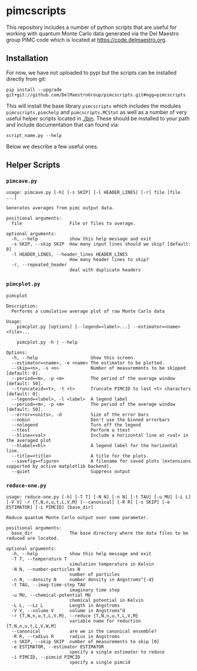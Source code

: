 # pimcscripts

This repository includes a number of python scripts that are useful for working
with quantum Monte Carlo data generated via the Del Maestro group PIMC code
which is located at https://code.delmaestro.org. 

## Installation
For now, we have not uploaded to pypi but the scripts can be installed directly
from git:

    pip install --upgrade git+git://github.com/DelMaestroGroup/pimcscripts.git#egg=pimcscripts

This will install the base library `pimcscripts` which includes the modules
`pimcscripts.pimchelp` and `pimcscripts.MCStat` as well as a number of very
useful helper scripts located in [./bin](https://github.com/DelMaestroGroup/pimcscripts/tree/main/pimcscripts/bin). These should be installed to your path and include documentation that can found via:

    script_name.py --help

Below we describe a few useful ones.

## Helper Scripts

### `pimcave.py`

    usage: pimcave.py [-h] [-s SKIP] [-l HEADER_LINES] [-r] file [file ...]

    Generates averages from pimc output data.

    positional arguments:
      file                  File or files to average.

    optional arguments:
      -h, --help            show this help message and exit
      -s SKIP, --skip SKIP  How many input lines should we skip? [default: 0]
      -l HEADER_LINES, --header_lines HEADER_LINES
                            How many header lines to skip?
      -r, --repeated_header
                            deal with duplicate headers

### `pimcplot.py`

    pimcplot

    Description:
      Performs a cumulative average plot of raw Monte Carlo data

    Usage:
        pimcplot.py [options] [--legend=<label>...] --estimator=<name> <file>...

        pimcplot.py -h | --help

    Options:
      -h, --help                    Show this screen.
      --estimator=<name>, -e <name> The estimator to be plotted.
      --skip=<n>, -s <n>            Number of measurements to be skipped [default: 0].
      --period=<m>, -p <m>          The period of the average window [default: 50].
      --truncateid=<t>, -t <t>      Truncate PIMCID to last <t> characters [default: 0].
      --legend=<label>, -l <label>  A legend label
      --period=<m>, -p <m>          The period of the average window [default: 50].
      --error=<units>, -d           Size of the error bars
      --nobin                       Don't use the binned errorbars
      --nolegend                    Turn off the legend
      --ttest                       Perform a ttest
      --hline=<val>                 Include a horizontal line at <val> in the averaged plot
      --hlabel=<hl>                 A legend label for the horizontal line.
      --title=<title>               A title for the plots.
      --savefig=<figure>            A filename for saved plots (extensions supported by active matplotlib backend).
      --quiet                       Suppress output

### `reduce-one.py`

    usage: reduce-one.py [-h] [-T T] [-N N] [-n N] [-t TAU] [-u MU] [-L L] [-V V] -r {T,N,n,u,t,L,V,M} [--canonical] [-R R] [-s SKIP] [-e ESTIMATOR] [-i PIMCID] [base_dir]

    Reduce quantum Monte Carlo output over some parameter.

    positional arguments:
      base_dir              The base directory where the data files to be reduced are located.

    optional arguments:
      -h, --help            show this help message and exit
      -T T, --temperature T
                            simulation temperature in Kelvin
      -N N, --number-particles N
                            number of particles
      -n N, --density N     number density in Angstroms^{-d}
      -t TAU, --imag-time-step TAU
                            imaginary time step
      -u MU, --chemical-potential MU
                            chemical potential in Kelvin
      -L L, --Lz L          Length in Angstroms
      -V V, --volume V      volume in Angstroms^d
      -r {T,N,n,u,t,L,V,M}, --reduce {T,N,n,u,t,L,V,M}
                            variable name for reduction [T,N,n,u,t,L,V,W,M]
      --canonical           are we in the canonical ensemble?
      -R R, --radius R      radius in Angstroms
      -s SKIP, --skip SKIP  number of measurements to skip [0]
      -e ESTIMATOR, --estimator ESTIMATOR
                            specify a single estimator to reduce
      -i PIMCID, --pimcid PIMCID
                            specify a single pimcid
